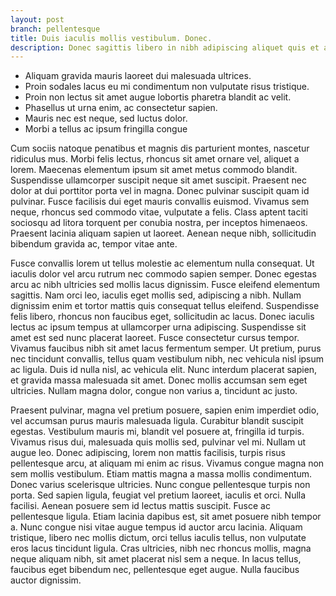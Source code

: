 ```yaml
---
layout: post
branch: pellentesque
title: Duis iaculis mollis vestibulum. Donec.
description: Donec sagittis libero in nibh adipiscing aliquet quis et augue. Aenean mattis sapien a leo.
---
```


* Aliquam gravida mauris laoreet dui malesuada ultrices.
* Proin sodales lacus eu mi condimentum non vulputate risus tristique.
* Proin non lectus sit amet augue lobortis pharetra blandit ac velit.
* Phasellus ut urna enim, ac consectetur sapien.
* Mauris nec est neque, sed luctus dolor.
* Morbi a tellus ac ipsum fringilla congue

Cum sociis natoque penatibus et magnis dis parturient montes, nascetur ridiculus mus. Morbi felis lectus, rhoncus sit amet ornare vel, aliquet a lorem. Maecenas elementum ipsum sit amet metus commodo blandit. Suspendisse ullamcorper suscipit neque sit amet suscipit. Praesent nec dolor at dui porttitor porta vel in magna. Donec pulvinar suscipit quam id pulvinar. Fusce facilisis dui eget mauris convallis euismod. Vivamus sem neque, rhoncus sed commodo vitae, vulputate a felis. Class aptent taciti sociosqu ad litora torquent per conubia nostra, per inceptos himenaeos. Praesent lacinia aliquam sapien ut laoreet. Aenean neque nibh, sollicitudin bibendum gravida ac, tempor vitae ante. 

Fusce convallis lorem ut tellus molestie ac elementum nulla consequat. Ut iaculis dolor vel arcu rutrum nec commodo sapien semper. Donec egestas arcu ac nibh ultricies sed mollis lacus dignissim. Fusce eleifend elementum sagittis. Nam orci leo, iaculis eget mollis sed, adipiscing a nibh. Nullam dignissim enim et tortor mattis quis consequat tellus eleifend. Suspendisse felis libero, rhoncus non faucibus eget, sollicitudin ac lacus. Donec iaculis lectus ac ipsum tempus at ullamcorper urna adipiscing. Suspendisse sit amet est sed nunc placerat laoreet. Fusce consectetur cursus tempor. Vivamus faucibus nibh sit amet lacus fermentum semper. Ut pretium, purus nec tincidunt convallis, tellus quam vestibulum nibh, nec vehicula nisl ipsum ac ligula. Duis id nulla nisl, ac vehicula elit. Nunc interdum placerat sapien, et gravida massa malesuada sit amet. Donec mollis accumsan sem eget ultricies. Nullam magna dolor, congue non varius a, tincidunt ac justo. 

Praesent pulvinar, magna vel pretium posuere, sapien enim imperdiet odio, vel accumsan purus mauris malesuada ligula. Curabitur blandit suscipit egestas. Vestibulum mauris mi, blandit vel posuere at, fringilla id turpis. Vivamus risus dui, malesuada quis mollis sed, pulvinar vel mi. Nullam ut augue leo. Donec adipiscing, lorem non mattis facilisis, turpis risus pellentesque arcu, at aliquam mi enim ac risus. Vivamus congue magna non sem mollis vestibulum. Etiam mattis magna a massa mollis condimentum. Donec varius scelerisque ultricies. Nunc congue pellentesque turpis non porta. Sed sapien ligula, feugiat vel pretium laoreet, iaculis et orci. Nulla facilisi. Aenean posuere sem id lectus mattis suscipit. Fusce ac pellentesque ligula. Etiam lacinia dapibus est, sit amet posuere nibh tempor a. Nunc congue nisi vitae augue tempus id auctor arcu lacinia. Aliquam tristique, libero nec mollis dictum, orci tellus iaculis tellus, non vulputate eros lacus tincidunt ligula. Cras ultricies, nibh nec rhoncus mollis, magna neque aliquam nibh, sit amet placerat nisl sem a neque. In lacus tellus, faucibus eget bibendum nec, pellentesque eget augue. Nulla faucibus auctor dignissim.
